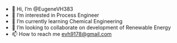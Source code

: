 - 👋 Hi, I’m @EugeneVH383
- 👀 I’m interested in Process Engineer
- 🌱 I’m currently learning Chemical Engineering
- 💞️ I’m looking to collaborate on development of Renewable Energy
- 📫 How to reach me evh9178@gmail.com

<!---
EugeneVH383/EugeneVH383 is a ✨ special ✨ repository because its `README.md` (this file) appears on your GitHub profile.
You can click the Preview link to take a look at your changes.
--->
